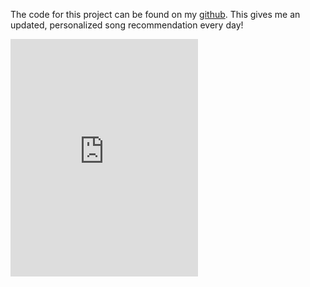 The code for this project can be found on my [github](http://github.com/jonathoma/songoftheday). This gives me an updated, personalized song recommendation every day!

<iframe src="https://open.spotify.com/embed?uri=spotify%3Atrack%3A33Q6ldVXuJyQmqs8BmAa0k" width="300" height="380" frameborder="0" allowtransparency="true"></iframe>
